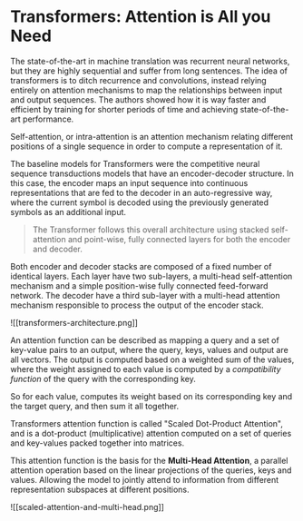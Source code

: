# Transformers: Attention is All you Need

The state-of-the-art in machine translation was recurrent neural networks, but they are highly sequential and suffer from long sentences. The idea of transformers is to ditch recurrence and convolutions, instead relying entirely on attention mechanisms to map the relationships between input and output sequences. The authors showed how it is way faster and efficient by training for shorter periods of time and achieving state-of-the-art performance.

Self-attention, or intra-attention is an attention mechanism relating different positions of a single sequence in order to compute a representation of it.

The baseline models for Transformers were the competitive neural sequence transductions models that have an encoder-decoder structure. In this case, the encoder maps an input sequence into continuous representations that are fed to the decoder in an auto-regressive way, where the current symbol is decoded using the previously generated symbols as an additional input.

> The Transformer follows this overall architecture using stacked self-attention and point-wise, fully connected layers for both the encoder and decoder.

Both encoder and decoder stacks are composed of a fixed number of identical layers. Each layer have two sub-layers, a multi-head self-attention mechanism and a simple position-wise fully connected feed-forward network. The decoder have a third sub-layer with a multi-head attention mechanism responsible to process the output of the encoder stack.

![[transformers-architecture.png]]

An attention function can be described as mapping a query and a set of key-value pairs to an output, where the query, keys, values and output are all vectors. The output is computed based on a weighted sum of the values, where the weight assigned to each value is computed by a *compatibility function* of the query with the corresponding key.

So for each value, computes its weight based on its corresponding key and the target query, and then sum it all together.

Transformers attention function is called "Scaled Dot-Product Attention", and is a dot-product (multiplicative) attention computed on a set of queries and key-values packed together into matrices.

This attention function is the basis for the **Multi-Head Attention**, a parallel attention operation based on the linear projections of the queries, keys and values. Allowing the model to jointly attend to information from different representation subspaces at different positions.

![[scaled-attention-and-multi-head.png]]
